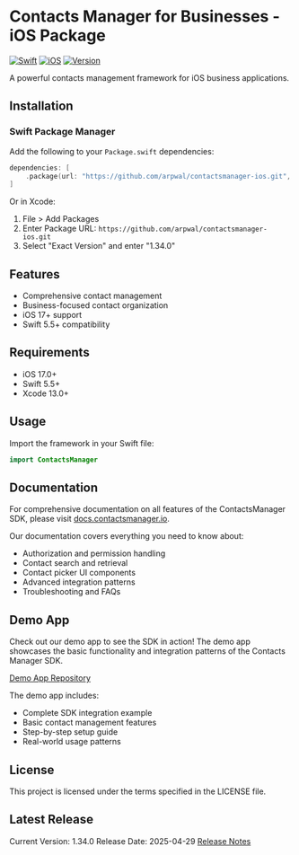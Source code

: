 # Contacts Manager for Businesses - iOS Package

[![Swift](https://img.shields.io/badge/Swift-5.5+-orange.svg)](https://swift.org)
[![iOS](https://img.shields.io/badge/iOS-17.0+-blue.svg)](https://developer.apple.com/ios/)
[![Version](https://img.shields.io/badge/version-1.34.0-green.svg)](https://github.com/arpwal/contactsmanager-ios/releases)

A powerful contacts management framework for iOS business applications.

## Installation

### Swift Package Manager

Add the following to your `Package.swift` dependencies:

```swift
dependencies: [
    .package(url: "https://github.com/arpwal/contactsmanager-ios.git", .exact("1.34.0"))
]
```

Or in Xcode:

1. File > Add Packages
2. Enter Package URL: `https://github.com/arpwal/contactsmanager-ios.git`
3. Select "Exact Version" and enter "1.34.0"

## Features

- Comprehensive contact management
- Business-focused contact organization
- iOS 17+ support
- Swift 5.5+ compatibility

## Requirements

- iOS 17.0+
- Swift 5.5+
- Xcode 13.0+

## Usage

Import the framework in your Swift file:

```swift
import ContactsManager
```

## Documentation

For comprehensive documentation on all features of the ContactsManager SDK, please visit [docs.contactsmanager.io](https://docs.contactsmanager.io).

Our documentation covers everything you need to know about:

- Authorization and permission handling
- Contact search and retrieval
- Contact picker UI components
- Advanced integration patterns
- Troubleshooting and FAQs

## Demo App

Check out our demo app to see the SDK in action! The demo app showcases the basic functionality and integration patterns of the Contacts Manager SDK.

[Demo App Repository](https://github.com/arpwal/contactsmanager-demo)

The demo app includes:

- Complete SDK integration example
- Basic contact management features
- Step-by-step setup guide
- Real-world usage patterns

## License

This project is licensed under the terms specified in the LICENSE file.

## Latest Release

Current Version: 1.34.0
Release Date: 2025-04-29
[Release Notes](https://github.com/arpwal/contactsmanager-ios/releases)
